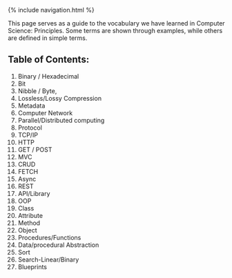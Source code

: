 {% include navigation.html %}

This page serves as a guide to the vocabulary we have learned in Computer Science: Principles. Some terms are shown through examples, while others are defined in simple terms.

## Table of Contents:
1. Binary / Hexadecimal
2. Bit
3. Nibble / Byte,
4. Lossless/Lossy Compression
5. Metadata
6. Computer Network
7. Parallel/Distributed computing
8. Protocol
9. TCP/IP
10. HTTP
11. GET / POST
12. MVC
13. CRUD
14. FETCH
15. Async
16. REST
17. API/Library
18. OOP
19. Class
20. Attribute
21. Method
22. Object
23. Procedures/Functions
24. Data/procedural Abstraction
25. Sort
26. Search-Linear/Binary
27. Blueprints
